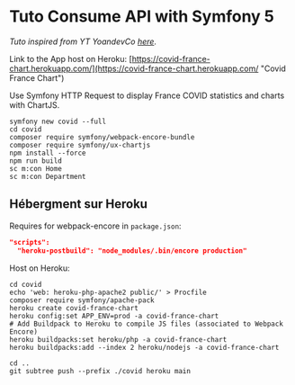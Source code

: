 # Tuto Consume API with Symfony 5

*Tuto inspired from YT YoandevCo [here](https://youtu.be/7LxlFzLx-9A)*.

Link to the App host on Heroku: [https://covid-france-chart.herokuapp.com/](https://covid-france-chart.herokuapp.com/ "Covid France Chart")

Use Symfony HTTP Request to display France COVID statistics and charts with ChartJS.

```shell
symfony new covid --full
cd covid
composer require symfony/webpack-encore-bundle
composer require symfony/ux-chartjs
npm install --force
npm run build
sc m:con Home
sc m:con Department
```

## Hébergment sur Heroku

Requires for webpack-encore in `package.json`:

```json
"scripts":
  "heroku-postbuild": "node_modules/.bin/encore production"
```

Host on Heroku:

```shell
cd covid
echo 'web: heroku-php-apache2 public/' > Procfile
composer require symfony/apache-pack
heroku create covid-france-chart
heroku config:set APP_ENV=prod -a covid-france-chart
# Add Buildpack to Heroku to compile JS files (associated to Webpack Encore)
heroku buildpacks:set heroku/php -a covid-france-chart
heroku buildpacks:add --index 2 heroku/nodejs -a covid-france-chart

cd ..
git subtree push --prefix ./covid heroku main
```